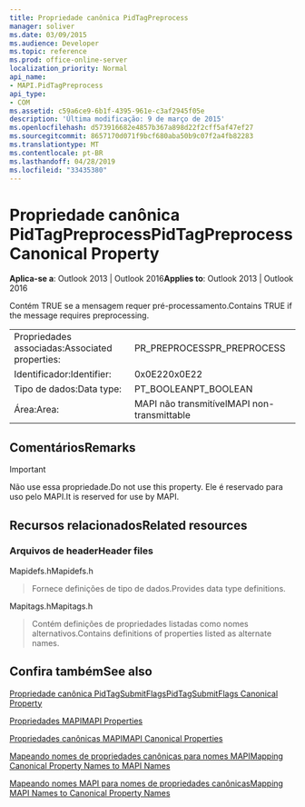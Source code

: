```yaml
---
title: Propriedade canônica PidTagPreprocess
manager: soliver
ms.date: 03/09/2015
ms.audience: Developer
ms.topic: reference
ms.prod: office-online-server
localization_priority: Normal
api_name:
- MAPI.PidTagPreprocess
api_type:
- COM
ms.assetid: c59a6ce9-6b1f-4395-961e-c3af2945f05e
description: 'Última modificação: 9 de março de 2015'
ms.openlocfilehash: d573916682e4857b367a898d22f2cff5af47ef27
ms.sourcegitcommit: 8657170d071f9bcf680aba50b9c07f2a4fb82283
ms.translationtype: MT
ms.contentlocale: pt-BR
ms.lasthandoff: 04/28/2019
ms.locfileid: "33435380"
---
```

# <a name="pidtagpreprocess-canonical-property"></a><span data-ttu-id="7bfe3-103">Propriedade canônica PidTagPreprocess</span><span class="sxs-lookup"><span data-stu-id="7bfe3-103">PidTagPreprocess Canonical Property</span></span>

  
  
<span data-ttu-id="7bfe3-104">**Aplica-se a**: Outlook 2013 | Outlook 2016</span><span class="sxs-lookup"><span data-stu-id="7bfe3-104">**Applies to**: Outlook 2013 | Outlook 2016</span></span> 
  
<span data-ttu-id="7bfe3-105">Contém TRUE se a mensagem requer pré-processamento.</span><span class="sxs-lookup"><span data-stu-id="7bfe3-105">Contains TRUE if the message requires preprocessing.</span></span>
  
|||
|:-----|:-----|
|<span data-ttu-id="7bfe3-106">Propriedades associadas:</span><span class="sxs-lookup"><span data-stu-id="7bfe3-106">Associated properties:</span></span>  <br/> |<span data-ttu-id="7bfe3-107">PR_PREPROCESS</span><span class="sxs-lookup"><span data-stu-id="7bfe3-107">PR_PREPROCESS</span></span>  <br/> |
|<span data-ttu-id="7bfe3-108">Identificador:</span><span class="sxs-lookup"><span data-stu-id="7bfe3-108">Identifier:</span></span>  <br/> |<span data-ttu-id="7bfe3-109">0x0E22</span><span class="sxs-lookup"><span data-stu-id="7bfe3-109">0x0E22</span></span>  <br/> |
|<span data-ttu-id="7bfe3-110">Tipo de dados:</span><span class="sxs-lookup"><span data-stu-id="7bfe3-110">Data type:</span></span>  <br/> |<span data-ttu-id="7bfe3-111">PT_BOOLEAN</span><span class="sxs-lookup"><span data-stu-id="7bfe3-111">PT_BOOLEAN</span></span>  <br/> |
|<span data-ttu-id="7bfe3-112">Área:</span><span class="sxs-lookup"><span data-stu-id="7bfe3-112">Area:</span></span>  <br/> |<span data-ttu-id="7bfe3-113">MAPI não transmitível</span><span class="sxs-lookup"><span data-stu-id="7bfe3-113">MAPI non-transmittable</span></span>  <br/> |
   
## <a name="remarks"></a><span data-ttu-id="7bfe3-114">Comentários</span><span class="sxs-lookup"><span data-stu-id="7bfe3-114">Remarks</span></span>

> [!IMPORTANT]
> <span data-ttu-id="7bfe3-115">Não use essa propriedade.</span><span class="sxs-lookup"><span data-stu-id="7bfe3-115">Do not use this property.</span></span> <span data-ttu-id="7bfe3-116">Ele é reservado para uso pelo MAPI.</span><span class="sxs-lookup"><span data-stu-id="7bfe3-116">It is reserved for use by MAPI.</span></span> 
  
## <a name="related-resources"></a><span data-ttu-id="7bfe3-117">Recursos relacionados</span><span class="sxs-lookup"><span data-stu-id="7bfe3-117">Related resources</span></span>

### <a name="header-files"></a><span data-ttu-id="7bfe3-118">Arquivos de header</span><span class="sxs-lookup"><span data-stu-id="7bfe3-118">Header files</span></span>

<span data-ttu-id="7bfe3-119">Mapidefs.h</span><span class="sxs-lookup"><span data-stu-id="7bfe3-119">Mapidefs.h</span></span>
  
> <span data-ttu-id="7bfe3-120">Fornece definições de tipo de dados.</span><span class="sxs-lookup"><span data-stu-id="7bfe3-120">Provides data type definitions.</span></span>
    
<span data-ttu-id="7bfe3-121">Mapitags.h</span><span class="sxs-lookup"><span data-stu-id="7bfe3-121">Mapitags.h</span></span>
  
> <span data-ttu-id="7bfe3-122">Contém definições de propriedades listadas como nomes alternativos.</span><span class="sxs-lookup"><span data-stu-id="7bfe3-122">Contains definitions of properties listed as alternate names.</span></span>
    
## <a name="see-also"></a><span data-ttu-id="7bfe3-123">Confira também</span><span class="sxs-lookup"><span data-stu-id="7bfe3-123">See also</span></span>



[<span data-ttu-id="7bfe3-124">Propriedade canônica PidTagSubmitFlags</span><span class="sxs-lookup"><span data-stu-id="7bfe3-124">PidTagSubmitFlags Canonical Property</span></span>](pidtagsubmitflags-canonical-property.md)


[<span data-ttu-id="7bfe3-125">Propriedades MAPI</span><span class="sxs-lookup"><span data-stu-id="7bfe3-125">MAPI Properties</span></span>](mapi-properties.md)
  
[<span data-ttu-id="7bfe3-126">Propriedades canônicas MAPI</span><span class="sxs-lookup"><span data-stu-id="7bfe3-126">MAPI Canonical Properties</span></span>](mapi-canonical-properties.md)
  
[<span data-ttu-id="7bfe3-127">Mapeando nomes de propriedades canônicas para nomes MAPI</span><span class="sxs-lookup"><span data-stu-id="7bfe3-127">Mapping Canonical Property Names to MAPI Names</span></span>](mapping-canonical-property-names-to-mapi-names.md)
  
[<span data-ttu-id="7bfe3-128">Mapeando nomes MAPI para nomes de propriedades canônicas</span><span class="sxs-lookup"><span data-stu-id="7bfe3-128">Mapping MAPI Names to Canonical Property Names</span></span>](mapping-mapi-names-to-canonical-property-names.md)

